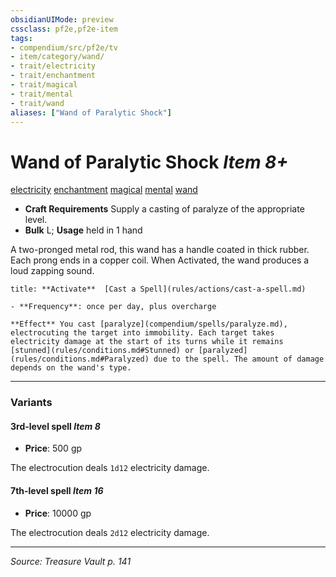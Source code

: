 ```yaml
---
obsidianUIMode: preview
cssclass: pf2e,pf2e-item
tags:
- compendium/src/pf2e/tv
- item/category/wand/
- trait/electricity
- trait/enchantment
- trait/magical
- trait/mental
- trait/wand
aliases: ["Wand of Paralytic Shock"]
---
```

# Wand of Paralytic Shock *Item 8+*  
[electricity](electricity.md "Electricity Energy & Element Trait")  [enchantment](enchantment.md "Enchantment School Trait")  [magical](magical.md "Magical Item Trait")  [mental](mental.md "Mental Effect Trait")  [wand](wand.md "Wand Item Trait")  

- **Craft Requirements** Supply a casting of paralyze of the appropriate level.
- **Bulk** L; **Usage** held in 1 hand

A two-pronged metal rod, this wand has a handle coated in thick rubber. Each prong ends in a copper coil. When Activated, the wand produces a loud zapping sound.

```ad-embed-ability
title: **Activate**  [Cast a Spell](rules/actions/cast-a-spell.md)

- **Frequency**: once per day, plus overcharge

**Effect** You cast [paralyze](compendium/spells/paralyze.md), electrocuting the target into immobility. Each target takes electricity damage at the start of its turns while it remains [stunned](rules/conditions.md#Stunned) or [paralyzed](rules/conditions.md#Paralyzed) due to the spell. The amount of damage depends on the wand's type.
```

---

### Variants

#### 3rd-level spell *Item 8*

- **Price**: 500 gp

The electrocution deals `1d12` electricity damage.

#### 7th-level spell *Item 16*

- **Price**: 10000 gp

The electrocution deals `2d12` electricity damage.

---
*Source: Treasure Vault p. 141*